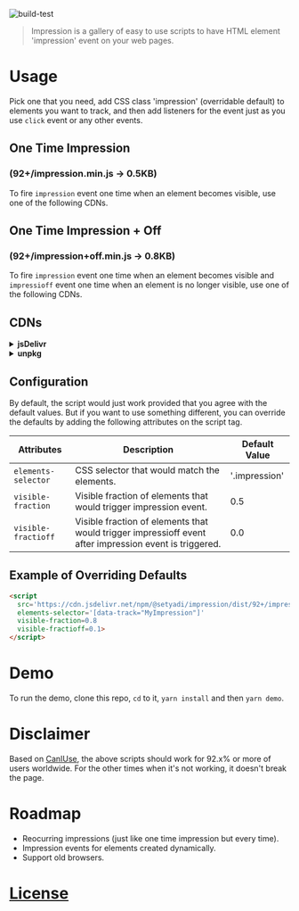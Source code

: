 ![build-test](https://github.com/styd/impression/workflows/build-test/badge.svg)

> Impression is a gallery of easy to use scripts to have HTML element 'impression' event on your
> web pages.

# Usage

Pick one that you need, add CSS class 'impression' (overridable default) to elements you want to
track, and then add listeners for the event just as you use `click` event or any other events.

## One Time Impression
### (92+/impression.min.js -> 0.5KB)

To fire `impression` event one time when an element becomes visible, use one of the following CDNs.

## One Time Impression + Off
### (92+/impression+off.min.js -> 0.8KB)

To fire `impression` event one time when an element becomes visible and `impressioff` event one time
when an element is no longer visible, use one of the following CDNs.

## CDNs

<details>
  <summary><b>jsDelivr</b></summary>

```html
<script src='https://cdn.jsdelivr.net/npm/@setyadi/impression/dist/92+/impression.min.js'></script>
```

```html
<script src='https://cdn.jsdelivr.net/npm/@setyadi/impression/dist/92+/impression+off.min.js'></script>
```

</details>

<details>
  <summary><b>unpkg</b></summary>


```html
<script src='https://unpkg.com/@setyadi/impression/dist/92+/impression.min.js'></script>
```

```html
<script src='https://unpkg.com/@setyadi/impression/dist/92+/impression+off.min.js'></script>
```

</details>


## Configuration

By default, the script would just work provided that you agree with the default values. But if you
want to use something different, you can override the defaults by adding the following attributes on
the script tag.

| Attributes         | Description                                                                                            | Default Value |
|--------------------|--------------------------------------------------------------------------------------------------------|---------------|
|`elements-selector` | CSS selector that would match the elements.                                                            | '.impression' |
|`visible-fraction`  | Visible fraction of elements that would trigger impression event.                                      | 0.5           |
|`visible-fractioff` | Visible fraction of elements that would trigger impressioff event after impression event is triggered. | 0.0           |

## Example of Overriding Defaults

```html
<script
  src='https://cdn.jsdelivr.net/npm/@setyadi/impression/dist/92+/impression+off.min.js'
  elements-selector='[data-track="MyImpression"]'
  visible-fraction=0.8
  visible-fractioff=0.1>
</script>
```


# Demo

To run the demo, clone this repo, `cd` to it, `yarn install` and then `yarn demo`.


# Disclaimer

Based on [CanIUse](https://www.caniuse.com), the above scripts should work for 92.x% or more of users
worldwide. For the other times when it's not working, it doesn't break the page.


# Roadmap

- Reocurring impressions (just like one time impression but every time).
- Impression events for elements created dynamically.
- Support old browsers.


# [License](LICENSE)
